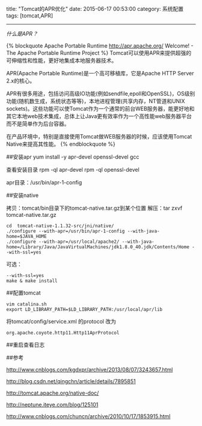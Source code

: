 title: "Tomcat的APR优化"
date: 2015-06-17 00:53:00
category: 系统配置
tags: [tomcat,APR]

---
*什么是APR？*

{% blockquote Apache Portable Runtime http://apr.apache.org/ Welcome! - The Apache Portable Runtime Project %}
Tomcat可以使用APR来提供超强的可伸缩性和性能，更好地集成本地服务器技术。
 
APR(Apache Portable Runtime)是一个高可移植库，它是Apache HTTP Server 2.x的核心。
 
APR有很多用途，包括访问高级IO功能(例如sendfile,epoll和OpenSSL)，OS级别功能(随机数生成，系统状态等等)，本地进程管理(共享内存，NT管道和UNIX sockets)。这些功能可以使Tomcat作为一个通常的前台WEB服务器，能更好地和其它本地web技术集成，总体上让Java更有效率作为一个高性能web服务器平台而不是简单作为后台容器。
 
在产品环境中，特别是直接使用Tomcat做WEB服务器的时候，应该使用Tomcat Native来提高其性能。
{% endblockquote %}

##安装apr
yum install -y apr-devel openssl-devel gcc

查看安装目录
rpm -ql apr-devel
rpm -ql openssl-devel

apr目录：/usr/bin/apr-1-config


##安装native

拷贝：tomcat/bin目录下的tomcat-native.tar.gz到某个位置
解压：tar zxvf tomcat-native.tar.gz

    cd  tomcat-native-1.1.32-src/jni/native/
    ./configure --with-apr=/usr/bin/apr-1-config --with-java-home=$JAVA_HOME 
    ./configure --with-apr=/usr/local/apache2/ --with-java-home=/Library/Java/JavaVirtualMachines/jdk1.8.0_40.jdk/Contents/Home --with-ssl=yes


可选：
    
    --with-ssl=yes
    make & make install

##配置tomcat

    vim catalina.sh
    export LD_LIBRARY_PATH=$LD_LIBRARY_PATH:/usr/local/apr/lib

将tomcat/config/service.xml 的protocol 改为
    
    org.apache.coyote.http11.Http11AprProtocol

##重启查看日志


##参考

http://www.cnblogs.com/kgdxpr/archive/2013/08/07/3243657.html

http://blog.csdn.net/qingchn/article/details/7895851

http://tomcat.apache.org/native-doc/

http://neptune.iteye.com/blog/125101

http://www.cnblogs.com/chuncn/archive/2010/10/17/1853915.html

